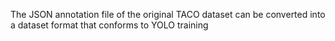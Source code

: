 The JSON annotation file of the original TACO dataset can be converted into a dataset format that conforms to YOLO training
